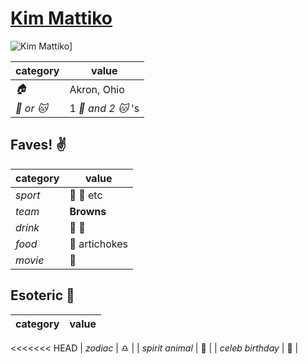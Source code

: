 # [Kim Mattiko](https://github.com/kmattiko)

![Kim Mattiko](https://avatars0.githubusercontent.com/u/12112294?v=3&s=460)]

| category | value |
|-----------|-------|
| _:house:_ | Akron, Ohio |
| _:dog: or :cat:_ | 1 _:dog: and 2 :cat:_  's |

## Faves! :v:

| category | value |
|----------|--------|
| _sport_  | :football: :basketball: etc |
| _team_   | **Browns** |
| _drink_  | :beer: :wine_glass: |
| _food_   | :eggplant: artichokes |
| _movie_  | :poop: |

## Esoteric :crystal_ball:

| category | value |
|----------|-------|
<<<<<<< HEAD
| _zodiac_ | :libra: |
| _spirit animal_ | :wolf: |
| _celeb birthday_ | :poop: |
